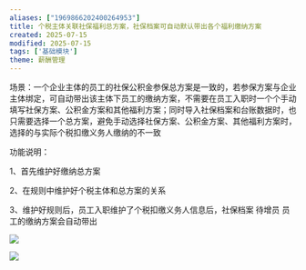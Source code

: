 ```yaml
---
aliases: ["1969866202400264953"]
title: 个税主体关联社保福利总方案，社保档案可自动默认带出各个福利缴纳方案
created: 2025-07-15
modified: 2025-07-15
tags: ['基础模块']
theme: 薪酬管理
---
```


场景：一个企业主体的员工的社保公积金参保总方案是一致的，若参保方案与企业主体绑定，可自动带出该主体下员工的缴纳方案，不需要在员工入职时一个个手动填写社保方案、公积金方案和其他福利方案；同时导入社保档案和台账数据时，也只需要选择一个总方案，避免手动选择社保方案、公积金方案、其他福利方案时，选择的与实际个税扣缴义务人缴纳的不一致

功能说明：

1、首先维护好缴纳总方案

2、在规则中维护好个税主体和总方案的关系

3、维护好规则后，员工入职维护了个税扣缴义务人信息后，社保档案 待增员 员工的缴纳方案会自动带出

![](https://myhelpdoc.oss-cn-heyuan.aliyuncs.com/mdimages/6aac2dff642c7c98e95dcce55bd31487.jpg)

![](https://myhelpdoc.oss-cn-heyuan.aliyuncs.com/mdimages/d9e5674e8c79c09393db71cf8f1dd993.jpg)

